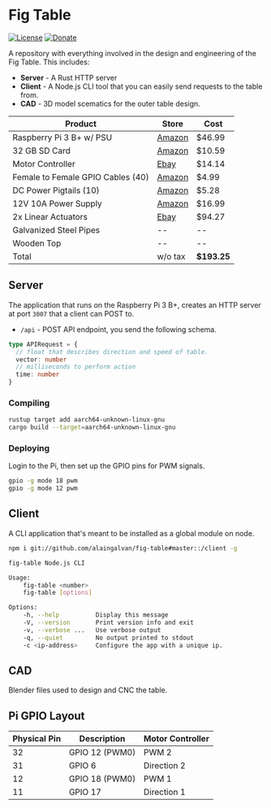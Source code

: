 # Fig Table

[![License][license-img]][license-url]
[![Donate][donate-img]][donate-url]

A repository with everything involved in the design and engineering of the Fig Table. This includes:

- **Server** - A Rust HTTP server 
- **Client** - A Node.js CLI tool that you can easily send requests to the table from.
- **CAD** - 3D model scematics for the outer table design.

| Product | Store | Cost |
|---------|-------|------|
| Raspberry Pi 3 B+ w/ PSU | [Amazon](https://www.amazon.com/gp/product/B01C6FFNY4/ref=oh_aui_search_detailpage?ie=UTF8&psc=1) | $46.99 |
| 32 GB SD Card | [Amazon](https://www.amazon.com/gp/product/B010Q57T02/ref=od_aui_detailpages00?ie=UTF8&psc=1) | $10.59 |
| Motor Controller | [Ebay](http://www.ebay.com/itm/262745386098?_trksid=p2060353.m2749.l2649&ssPageName=STRK%3AMEBIDX%3AIT) | $14.14 |
| Female to Female GPIO Cables (40) | [Amazon](https://www.amazon.com/gp/product/B00KOL5BCC/ref=oh_aui_detailpage_o09_s00?ie=UTF8&psc=1) | $4.99 |
| DC Power Pigtails (10) | [Amazon](https://www.amazon.com/gp/product/B00CUKHN0S/ref=oh_aui_detailpage_o00_s00?ie=UTF8&psc=1) | $5.28 |
| 12V 10A Power Supply | [Amazon](https://www.amazon.com/gp/product/B00Z9X4GLW/ref=oh_aui_detailpage_o00_s01?ie=UTF8&psc=1) | $16.99 |
| 2x Linear Actuators | [Ebay](http://www.ebay.com/itm/122042491329?_trksid=p2060353.m2749.l2649&ssPageName=STRK%3AMEBIDX%3AIT) | $94.27 |
| Galvanized Steel Pipes | -- | -- |
| Wooden Top | -- | -- |
| Total | w/o tax | **$193.25** | 

## Server

The application that runs on the Raspberry Pi 3 B+, creates an HTTP server at port `3007` that a client can POST to.

- `/api` - POST API endpoint, you send the following schema.

```ts
type APIRequest = {
  // float that describes direction and speed of table.
  vector: number
  // milliseconds to perform action
  time: number
}
```

### Compiling

```bash
rustup target add aarch64-unknown-linux-gnu
cargo build --target=aarch64-unknown-linux-gnu
```

### Deploying

Login to the Pi, then set up the GPIO pins for PWM signals.

```bash
gpio -g mode 18 pwm
gpio -g mode 12 pwm
```

## Client

A CLI application that's meant to be installed as a global module on node. 

```bash
npm i git://github.com/alaingalvan/fig-table#master::/client -g
```

```bash
fig-table Node.js CLI

Usage:
    fig-table <number>
    fig-table [options]

Options:
    -h, --help          Display this message
    -V, --version       Print version info and exit
    -v, --verbose ...   Use verbose output
    -q, --quiet         No output printed to stdout
    -c <ip-address>     Configure the app with a unique ip.
```

## CAD

Blender files used to design and CNC the table.

## Pi GPIO Layout

| Physical Pin | Description | Motor Controller |
|----------|-------------|------------------|
| 32 | GPIO 12 (PWM0) | PWM 2 |
| 31 | GPIO 6 | Direction 2 |
| 12 | GPIO 18 (PWM0) | PWM 1 |
| 11 | GPIO 17 | Direction 1 |

[license-img]: http://img.shields.io/:license-mit-blue.svg?style=flat-square
[license-url]: https://opensource.org/licenses/MIT
[donate-img]: https://img.shields.io/badge/$-support-green.svg?style=flat-square
[donate-url]: https://www.paypal.me/alaingalvan/3